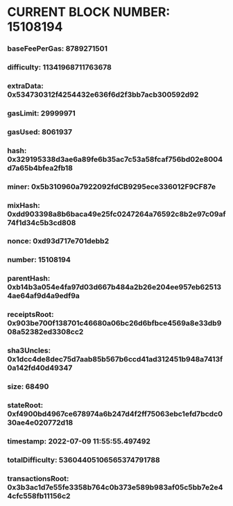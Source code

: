 # CURRENT BLOCK NUMBER: 15108194

### baseFeePerGas: 8789271501
### difficulty: 11341968711763678
### extraData: 0x534730312f4254432e636f6d2f3bb7acb300592d92
### gasLimit: 29999971
### gasUsed: 8061937
### hash: 0x329195338d3ae6a89fe6b35ac7c53a58fcaf756bd02e8004d7a65b4bfea2fb18
### miner: 0x5b310960a7922092fdCB9295ece336012F9CF87e
### mixHash: 0xdd903398a8b6baca49e25fc0247264a76592c8b2e97c09af74f1d34c5b3cd808
### nonce: 0xd93d717e701debb2
### number: 15108194
### parentHash: 0xb14b3a054e4fa97d03d667b484a2b26e204ee957eb625134ae64af9d4a9edf9a
### receiptsRoot: 0x903be700f138701c46680a06bc26d6bfbce4569a8e33db908a52382ed3308cc2
### sha3Uncles: 0x1dcc4de8dec75d7aab85b567b6ccd41ad312451b948a7413f0a142fd40d49347
### size: 68490
### stateRoot: 0xf4900bd4967ce678974a6b247d4f2ff75063ebc1efd7bcdc030ae4e020772d18
### timestamp: 2022-07-09 11:55:55.497492
### totalDifficulty: 53604405106565374791788
### transactionsRoot: 0x3b3ac1d7e55fe3358b764c0b373e589b983af05c5bb7e2e44cfc558fb11156c2
